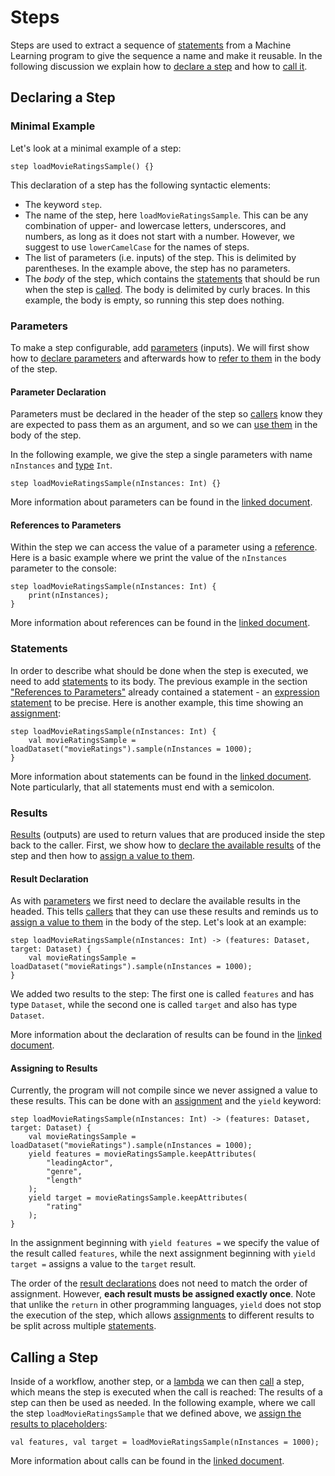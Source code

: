 # Steps

Steps are used to extract a sequence of [statements][statements] from a Machine Learning program to give the sequence a name and make it reusable. In the following discussion we explain how to [declare a step](#declaring-a-step) and how to [call it](#calling-a-step).

## Declaring a Step

### Minimal Example

Let's look at a minimal example of a step:

```
step loadMovieRatingsSample() {}
```

This declaration of a step has the following syntactic elements:
* The keyword `step`.
* The name of the step, here `loadMovieRatingsSample`. This can be any combination of upper- and lowercase letters, underscores, and numbers, as long as it does not start with a number. However, we suggest to use `lowerCamelCase` for the names of steps.
* The list of parameters (i.e. inputs) of the step. This is delimited by parentheses. In the example above, the step has no parameters.
* The _body_ of the step, which contains the [statements][statements] that should be run when the step is [called](#calling-a-step). The body is delimited by curly braces. In this example, the body is empty, so running this step does nothing.

### Parameters

To make a step configurable, add [parameters][parameters] (inputs). We will first show how to [declare parameters](#parameter-declaration) and afterwards how to [refer to them](#references-to-parameters) in the body of the step.
#### Parameter Declaration

Parameters must be declared in the header of the step so [callers](#calling-a-step) know they are expected to pass them as an argument, and so we can [use them](#references-to-parameters) in the body of the step.

In the following example, we give the step a single parameters with name `nInstances` and [type][types] `Int`.

```
step loadMovieRatingsSample(nInstances: Int) {}
```

More information about parameters can be found in the [linked document][parameters].

#### References to Parameters

Within the step we can access the value of a parameter using a [reference][references]. Here is a basic example where we print the value of the `nInstances` parameter to the console:

```
step loadMovieRatingsSample(nInstances: Int) {
    print(nInstances);
}
```

More information about references can be found in the [linked document][references].

### Statements

In order to describe what should be done when the step is executed, we need to add [statements][statements] to its body. The previous example in the section ["References to Parameters"](#references-to-parameters) already contained a statement - an [expression statement][expression-statements] to be precise. Here is another example, this time showing an [assignment][assignments]:

```
step loadMovieRatingsSample(nInstances: Int) {
    val movieRatingsSample = loadDataset("movieRatings").sample(nInstances = 1000);
}
```

More information about statements can be found in the [linked document][statements]. Note particularly, that all statements must end with a semicolon.

### Results

[Results][results] (outputs) are used to return values that are produced inside the step back to the caller. First, we show how to [declare the available results](#result-declaration) of the step and then how to [assign a value to them](#assigning-to-results).

#### Result Declaration

As with [parameters](#parameters) we first need to declare the available results in the headed. This tells [callers](#calling-a-step) that they can use these results and reminds us to [assign a value to them](#assigning-to-results) in the body of the step. Let's look at an example:

```
step loadMovieRatingsSample(nInstances: Int) -> (features: Dataset, target: Dataset) {
    val movieRatingsSample = loadDataset("movieRatings").sample(nInstances = 1000);
}
```

We added two results to the step: The first one is called `features` and has type `Dataset`, while the second one is called `target` and also has type `Dataset`.

More information about the declaration of results can be found in the [linked document][results].

#### Assigning to Results

Currently, the program will not compile since we never assigned a value to these results. This can be done with an [assignment][assignments] and the `yield` keyword:


```
step loadMovieRatingsSample(nInstances: Int) -> (features: Dataset, target: Dataset) {
    val movieRatingsSample = loadDataset("movieRatings").sample(nInstances = 1000);
    yield features = movieRatingsSample.keepAttributes(
        "leadingActor",
        "genre",
        "length"
    );
    yield target = movieRatingsSample.keepAttributes(
        "rating"
    );
}
```

In the assignment beginning with `yield features =` we specify the value of the result called `features`, while the next assignment beginning with `yield target =` assigns a value to the `target` result.

The order of the [result declarations](#result-declaration) does not need to match the order of assignment. However, **each result musts be assigned exactly once**. Note that unlike the `return` in other programming languages, `yield` does not stop the execution of the step, which allows [assignments][assignments] to different results to be split across multiple [statements][statements].

## Calling a Step

Inside of a workflow, another step, or a [lambda][lambdas] we can then [call][calls] a step, which means the step is executed when the call is reached: The results of a step can then be used as needed. In the following example, where we call the step `loadMovieRatingsSample` that we defined above, we [assign the results to placeholders][assignments-to-placeholders]:

```
val features, val target = loadMovieRatingsSample(nInstances = 1000);
```

More information about calls can be found in the [linked document][calls].

[parameters]: ../common/parameters.md
[results]: ../common/results.md
[types]: ../common/types.md
[statements]: ./statements.md
[assignments]: ./statements.md#assignments
[assignments-to-placeholders]: ./statements.md#assigning-placeholders
[expression-statements]: ./statements.md#expression-statements
[calls]: ./expressions.md#calls
[lambdas]: ./expressions.md#lambdas
[references]: ./expressions.md#references
